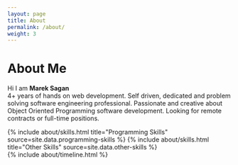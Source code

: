 ```yaml
---
layout: page
title: About
permalink: /about/
weight: 3
---
```


# **About Me**

Hi I am <b>Marek Sagan</b><br>
4+ years of hands on web development. Self driven, dedicated and problem solving software engineering professional. Passionate and creative about Object Oriented Programming software development. Looking for remote contracts or full-time positions.

<div class="row">
{% include about/skills.html title="Programming Skills" source=site.data.programming-skills %}
{% include about/skills.html title="Other Skills" source=site.data.other-skills %}
</div>

<div class="row">
{% include about/timeline.html %}
</div>